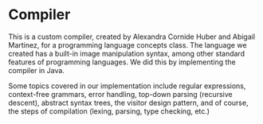 # Compiler
This is a custom compiler, created
by Alexandra Cornide Huber and Abigail Martinez,
for a programming language concepts class.
The language we created has a built-in image manipulation syntax, among other standard features of programming languages.
We did this by implementing the compiler in Java.

Some topics covered in our implementation include regular expressions, context-free grammars, error handling,
top-down parsing (recursive descent), abstract syntax trees, the visitor design pattern, and of course, the steps of compilation
(lexing, parsing, type checking, etc.)
